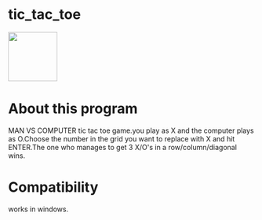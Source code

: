 # tic_tac_toe

<img src="https://cdn.jsdelivr.net/gh/devicons/devicon/icons/cplusplus/cplusplus-original.svg" width="100" height="100"/>

# About this program

MAN VS COMPUTER tic tac toe game.you play as X and the computer plays as O.Choose the number in the grid you want to replace with X and hit ENTER.The one who 
manages to get 3 X/O's in a row/column/diagonal wins.

# Compatibility

works in windows.
